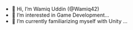 - 👋 Hi, I’m Wamiq Uddin (@Wamiq42)
- 👀 I’m interested in Game Development...
- 🌱 I’m currently familiarizing myself with Unity ...


<!---
Wamiq42/Wamiq42 is a ✨ special ✨ repository because its `README.md` (this file) appears on your GitHub profile.
You can click the Preview link to take a look at your changes.
--->
